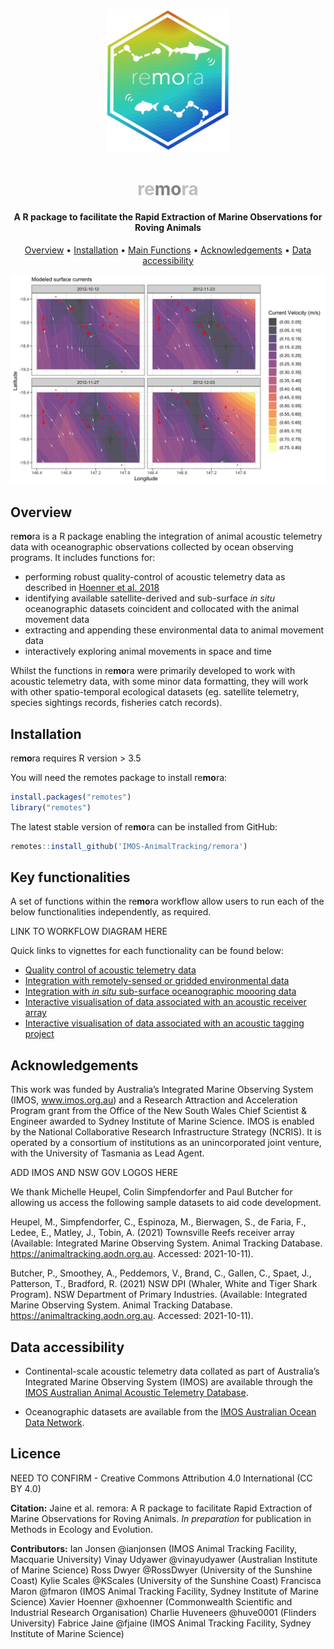 <p align="center">
  <img src="vignettes/images/remora_hex_logo.png" width="200">
</p>
<h1 align="center"><span style="color:#BEBEBE">re</span><span style="color:#808080"><b>mo</b></span><span style="color:#BEBEBE">ra</span></h1>
<h4 align="center">A R package to facilitate the Rapid Extraction of Marine Observations for Roving Animals</h4>

<p align="center">
  <a href="#overview">Overview</a> •
  <a href="#installation">Installation</a> •
  <a href="#main-functions">Main Functions</a> •
  <a href="#acknowledgements">Acknowledgements</a> •
  <a href="#data-accessibility">Data accessibility</a>
</p>

![](vignettes/images/env_extract/env_extract_plot6.png)

## Overview
re**mo**ra is a R package enabling the integration of animal acoustic telemetry data with oceanographic observations collected by ocean observing programs. It includes functions for:  
- performing robust quality-control of acoustic telemetry data as described in [Hoenner et al. 2018](https://doi.org/10.1038/sdata.2017.206) 
- identifying available satellite-derived and sub-surface *in situ* oceanographic datasets coincident and collocated with the animal movement data  
- extracting and appending these environmental data to animal movement data  
- interactively exploring animal movements in space and time  

Whilst the functions in re**mo**ra were primarily developed to work with acoustic telemetry data, with some minor data formatting, they will work with other spatio-temporal ecological datasets (eg. satellite telemetry, species sightings records, fisheries catch records).

## Installation
re**mo**ra requires R version > 3.5

You will need the remotes package to install re**mo**ra:

```r
install.packages("remotes")
library("remotes")     
```
The latest stable version of re**mo**ra can be installed from GitHub:

```r
remotes::install_github('IMOS-AnimalTracking/remora')
```

## Key functionalities
A set of functions within the re**mo**ra workflow allow users to run each of the below functionalities independently, as required. 

LINK TO WORKFLOW DIAGRAM HERE

Quick links to vignettes for each functionality can be found below:  

- [Quality control of acoustic telemetry data]()  
- [Integration with remotely-sensed or gridded environmental data]()  
- [Integration with *in situ* sub-surface oceanographic moooring data]()  
- [Interactive visualisation of data associated with an acoustic receiver array]()  
- [Interactive visualisation of data associated with an acoustic tagging project]()  

## Acknowledgements
This work was funded by Australia’s Integrated Marine Observing System (IMOS, www.imos.org.au) and a Research Attraction and Acceleration Program grant from the Office of the New South Wales Chief Scientist & Engineer awarded to Sydney Institute of Marine Science. IMOS is enabled by the National Collaborative Research Infrastructure Strategy (NCRIS). It is operated by a consortium of institutions as an unincorporated joint venture, with the University of Tasmania as Lead Agent. 

ADD IMOS AND NSW GOV LOGOS HERE

We thank Michelle Heupel, Colin Simpfendorfer and Paul Butcher for allowing us access the following sample datasets to aid code development.

Heupel, M., Simpfendorfer, C., Espinoza, M., Bierwagen, S., de Faria, F., Ledee, E., Matley, J., Tobin, A. (2021) Townsville Reefs receiver array (Available: Integrated Marine Observing System. Animal Tracking Database. https://animaltracking.aodn.org.au. Accessed: 2021-10-11).

Butcher, P., Smoothey, A., Peddemors, V., Brand, C., Gallen, C., Spaet, J., Patterson, T., Bradford, R. (2021) NSW DPI (Whaler, White and Tiger Shark Program). NSW Department of Primary Industries. (Available: Integrated Marine Observing System. Animal Tracking Database. https://animaltracking.aodn.org.au. Accessed: 2021-10-11).

## Data accessibility
- Continental-scale acoustic telemetry data collated as part of Australia’s Integrated Marine Observing System (IMOS) are available through the [IMOS Australian Animal Acoustic Telemetry Database](https://animaltracking.aodn.org.au). 

- Oceanographic datasets are available from the [IMOS Australian Ocean Data Network](https://portal.aodn.org.au/).

## Licence
NEED TO CONFIRM - Creative Commons Attribution 4.0 International (CC BY 4.0)

**Citation:**
Jaine et al. remora: A R package to facilitate Rapid Extraction of Marine Observations for Roving Animals. *In preparation* for publication in Methods in Ecology and Evolution.

**Contributors:**
Ian Jonsen @ianjonsen (IMOS Animal Tracking Facility, Macquarie University)
Vinay Udyawer @vinayudyawer (Australian Institute of Marine Science)
Ross Dwyer @RossDwyer (University of the Sunshine Coast)
Kylie Scales @KScales (University of the Sunshine Coast)
Francisca Maron @fmaron (IMOS Animal Tracking Facility, Sydney Institute of Marine Science)
Xavier Hoenner @xhoenner (Commonwealth Scientific and Industrial Research Organisation)
Charlie Huveneers @huve0001 (Flinders University)
Fabrice Jaine @fjaine (IMOS Animal Tracking Facility, Sydney Institute of Marine Science)
